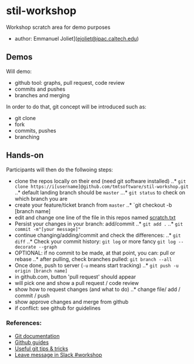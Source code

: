 # stil-workshop
Workshop scratch area for demo purposes

* author: Emmanuel Joliet](ejoliet@ipac.caltech.edu)

## Demos

Will demo:

* github tool: graphs, pull request, code review
* commits and pushes
* branches and merging

In order to do that, git concept will be introduced such as:

* git clone
* fork
* commits, pushes
* branching

## Hands-on

Participants will then do the follwoing steps:

* clone the repos locally on their end (need git software installed)
..* `git clone https://i[username]@github.com/tmtsoftware/stil-workshop.git`   
..* default landing branch should be `master`
...* `git status` to check on which branch you are
* create your feature/ticket branch from `master` 
..* `git checkout -b [branch name]
* edit and change one line of the file in this repos named [scratch.txt](scratch.txt)
* Persist your changes in your branch: add/commit
..* `git add .`
..* `git commit -m"[your message]"`
* continue changing/adding/commit and check the differences:
..* `git diff`
..* Check your commit history: `git log` or more fancy `git log --decorate --graph`
* OPTIONAL: if no commit to be made, at that point, you can: pull or rebase
..* after pulling, check branches pulled: `git branch --all`
* Once done, push to server (`-u` means start tracking)
..* `git push -u origin [branch name]`
* in github.com, button 'pull request' should appear
* will pick one and show a pull request / code review
* show how to request changes (and what to do)
..* change file/ add / commit / push
* show approve changes and merge from github
* if conflict: see github for guidelines

### References:

* [Git documentation](https://git-scm.com/docs)
* [Github guides](https://guides.github.com)
* [Useful git tips & tricks](https://git-scm.com/book/en/v1/Git-Basics-Tips-and-Tricks)
* [Leave message in Slack #workshop](https://tmt-stil.slack.com/messages/C4JV40FRD)

